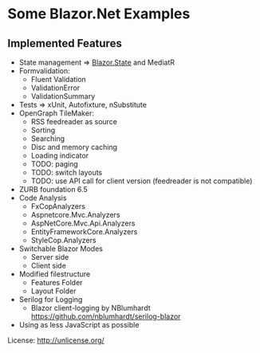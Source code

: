 # Some Blazor.Net Examples

## Implemented Features

* State management => [Blazor.State](https://github.com/TimeWarpEngineering/blazor-state) and MediatR
* Formvalidation:
  * Fluent Validation
  * ValidationError
  * ValidationSummary
* Tests => xUnit, Autofixture, nSubstitute
* OpenGraph TileMaker:
  * RSS feedreader as source
  * Sorting 
  * Searching
  * Disc and memory caching
  * Loading indicator
  * TODO: paging
  * TODO: switch layouts
  * TODO: use API call for client version (feedreader is not compatible)
* ZURB foundation 6.5
* Code Analysis
  * FxCopAnalyzers
  * Aspnetcore.Mvc.Analyzers
  * AspNetCore.Mvc.Api.Analyzers
  * EntityFrameworkCore.Analyzers
  * StyleCop.Analyzers
* Switchable Blazor Modes
  * Server side
  * Client side
* Modified filestructure
  * Features Folder
  * Layout Folder
* Serilog for Logging
   * Blazor client-logging by NBlumhardt https://github.com/nblumhardt/serilog-blazor
* Using as less JavaScript as possible

License: http://unlicense.org/
